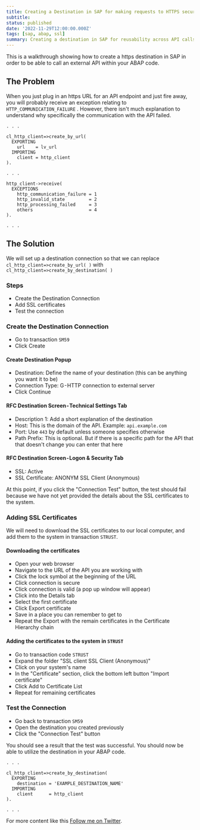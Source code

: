 ```yaml
---
title: Creating a Destination in SAP for making requests to HTTPS secured APIs
subtitle: 
status: published
date: '2022-11-29T12:00:00.000Z'
tags: [sap, abap, ssl]
summary: Creating a destination in SAP for reusability across API calls within your ABAP code
---
```

This is a walkthrough showing how to create a https destination in SAP in order to be able to call an external API within your ABAP code.

## The Problem
When you just plug in an https URL for an API endpoint and just fire away, you will probably receive an exception relating to `HTTP_COMMUNICATION_FAILURE` . However, there isn't much explanation to understand why specifically the communication with the API failed.

```
. . .

cl_http_client=>create_by_url(
  EXPORTING
    url    = lv_url
  IMPORTING
    client = http_client
).

. . . 

http_client->receive(
  EXCEPTIONS
    http_communication_failure = 1
    http_invalid_state         = 2
    http_processing_failed     = 3
    others                     = 4
).

. . .
```

## The Solution

We will set up a destination connection so that we can replace `cl_http_client=>create_by_url( )` with `cl_http_client=>create_by_destination( )`

### Steps
- Create the Destination Connection
- Add SSL certificates
- Test the connection

### Create the Destination Connection
- Go to transaction `SM59`
- Click Create 

#### Create Destination Popup
- Destination: Define the name of your destination (this can be anything you want it to be)
- Connection Type: G - HTTP connection to external server
- Click Continue

#### RFC Destination Screen - Technical Settings Tab
- Description 1: Add a short explanation of the destination
- Host: This is the domain of the API. Example: `api.example.com`
- Port: Use `443` by default unless someone specifies otherwise
- Path Prefix: This is optional. But if there is a specific path for the API that that doesn't change you can enter that here

#### RFC Destination Screen - Logon & Security Tab
- SSL: Active
- SSL Certificate: ANONYM SSL Client (Anonymous)

At this point, if you click the "Connection Test" button, the test should fail because we have not yet provided the details about the SSL certificates to the system.

### Adding SSL Certificates
We will need to download the SSL certificates to our local computer, and add them to the system in transaction `STRUST`.

#### Downloading the certificates
- Open your web browser
- Navigate to the URL of the API you are working with
- Click the lock symbol at the beginning of the URL
- Click connection is secure
- Click connection is valid (a pop up window will appear)
- Click into the Details tab
- Select the first certificate
- Click Export certificate
- Save in a place you can remember to get to
- Repeat the Export with the remain certificates in the Certificate Hierarchy chain

#### Adding the certificates to the system in `STRUST`
- Go to transaction code `STRUST`
- Expand the folder "SSL client SSL Client (Anonymous)"
- Click on your system's name
- In the "Certificate" section, click the bottom left button "Import certificate"
- Click Add to Certificate List
- Repeat for remaining certificates

### Test the Connection
- Go back to transaction `SM59`
- Open the destination you created previously
- Click the "Connection Test" button

You should see a result that the test was successful. You should now be able to utilize the destination in your ABAP code.
```
. . .

cl_http_client=>create_by_destination(
  EXPORTING
    destination = 'EXAMPLE_DESTINATION_NAME'
  IMPORTING
    client      = http_client
).

. . .
```

For more content like this [Follow me on Twitter](https://twitter.com/ColbyHemond).